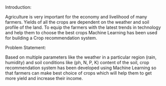 Introduction:

Agriculture is very important for the economy and livelihood of many farmers. Yields of all the crops are dependent on the weather and soil profile of the land. 
To equip the farmers with the latest trends in technology and help them to choose the best crops Machine Learning has been used for building a Crop recommendation system.

Problem Statement:

Based on multiple parameters like the weather in a particular region (rain, humidity) and soil conditions like (ph, N, P, K) content of the soil,
crop recommendation system has been developed using Machine Learning so that farmers can make best choice of crops which will help them to get more yield and increase their income.

